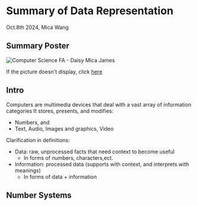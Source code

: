 # Summary of Data Representation

Oct.8th 2024, Mica Wang

## Summary Poster

![Computer Science FA - Daisy Mica James](https://github.com/user-attachments/assets/4f52b37d-e53d-4dc6-bb33-fa11e62e9810)

If the picture doesn't display, click [here](https://keystoneacademy-my.sharepoint.com/:i:/g/personal/xuanyi_wang_student_keystoneacademy_cn/ETN0YR1zLbFLmp5TNoHWxO4BX2HYDn5-vuUS2G5pAK9uvg?e=7ylgDZ)

## Intro

Computers are multimedia devices that deal with a vast array of information categories
It stores, presents, and modifies:
- Numbers, and
- Text, Audio, Images and graphics, Video

Clarification in definitions:
- Data: raw, unprocessed facts that need context to become useful
  - In forms of numbers, characters,ect.
- Information: processed data (supports with context, and interprets with meanings)
  - In forms of data + information

## Number Systems
